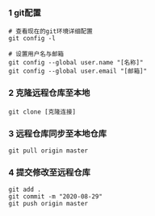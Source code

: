 

### 1 git配置

```shell
# 查看现在的git环境详细配置
git config -l
```



```shell
# 设置用户名与邮箱
git config --global user.name "[名称]" 
git config --global user.email "[邮箱]"
```



### 2 克隆远程仓库至本地

```shell
git clone [克隆连接]
```



### 3 远程仓库同步至本地仓库

```shell
git pull origin master
```



### 4 提交修改至远程仓库

```shell
git add .
git commit -m "2020-08-29"
git push origin master
```

